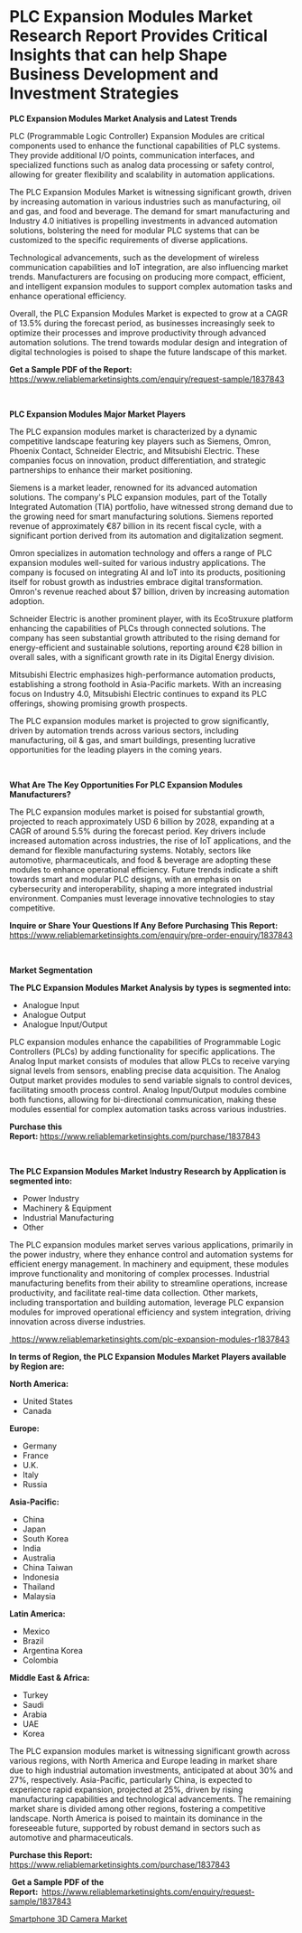 <p><h1>PLC Expansion Modules Market Research Report Provides Critical Insights that can help Shape Business Development and Investment Strategies</h1></p><p><strong>PLC Expansion Modules Market Analysis and Latest Trends</strong></p>
<p><p>PLC (Programmable Logic Controller) Expansion Modules are critical components used to enhance the functional capabilities of PLC systems. They provide additional I/O points, communication interfaces, and specialized functions such as analog data processing or safety control, allowing for greater flexibility and scalability in automation applications.</p><p>The PLC Expansion Modules Market is witnessing significant growth, driven by increasing automation in various industries such as manufacturing, oil and gas, and food and beverage. The demand for smart manufacturing and Industry 4.0 initiatives is propelling investments in advanced automation solutions, bolstering the need for modular PLC systems that can be customized to the specific requirements of diverse applications. </p><p>Technological advancements, such as the development of wireless communication capabilities and IoT integration, are also influencing market trends. Manufacturers are focusing on producing more compact, efficient, and intelligent expansion modules to support complex automation tasks and enhance operational efficiency. </p><p>Overall, the PLC Expansion Modules Market is expected to grow at a CAGR of 13.5% during the forecast period, as businesses increasingly seek to optimize their processes and improve productivity through advanced automation solutions. The trend towards modular design and integration of digital technologies is poised to shape the future landscape of this market.</p></p>
<p><strong>Get a Sample PDF of the Report:&nbsp;</strong> <a href="https://www.reliablemarketinsights.com/enquiry/request-sample/1837843?utm_campaign=1937&utm_medium=2&utm_source=Github&utm_content=ia&utm_term=06042025&utm_id=plc-expansion-modules">https://www.reliablemarketinsights.com/enquiry/request-sample/1837843</a></p>
<p>&nbsp;</p>
<p><strong>PLC Expansion Modules Major Market Players</strong></p>
<p><p>The PLC expansion modules market is characterized by a dynamic competitive landscape featuring key players such as Siemens, Omron, Phoenix Contact, Schneider Electric, and Mitsubishi Electric. These companies focus on innovation, product differentiation, and strategic partnerships to enhance their market positioning.</p><p>Siemens is a market leader, renowned for its advanced automation solutions. The company's PLC expansion modules, part of the Totally Integrated Automation (TIA) portfolio, have witnessed strong demand due to the growing need for smart manufacturing solutions. Siemens reported revenue of approximately €87 billion in its recent fiscal cycle, with a significant portion derived from its automation and digitalization segment.</p><p>Omron specializes in automation technology and offers a range of PLC expansion modules well-suited for various industry applications. The company is focused on integrating AI and IoT into its products, positioning itself for robust growth as industries embrace digital transformation. Omron's revenue reached about $7 billion, driven by increasing automation adoption.</p><p>Schneider Electric is another prominent player, with its EcoStruxure platform enhancing the capabilities of PLCs through connected solutions. The company has seen substantial growth attributed to the rising demand for energy-efficient and sustainable solutions, reporting around €28 billion in overall sales, with a significant growth rate in its Digital Energy division.</p><p>Mitsubishi Electric emphasizes high-performance automation products, establishing a strong foothold in Asia-Pacific markets. With an increasing focus on Industry 4.0, Mitsubishi Electric continues to expand its PLC offerings, showing promising growth prospects.</p><p>The PLC expansion modules market is projected to grow significantly, driven by automation trends across various sectors, including manufacturing, oil & gas, and smart buildings, presenting lucrative opportunities for the leading players in the coming years.</p></p>
<p>&nbsp;</p>
<p><strong>What Are The Key Opportunities For PLC Expansion Modules Manufacturers?</strong></p>
<p><p>The PLC expansion modules market is poised for substantial growth, projected to reach approximately USD 6 billion by 2028, expanding at a CAGR of around 5.5% during the forecast period. Key drivers include increased automation across industries, the rise of IoT applications, and the demand for flexible manufacturing systems. Notably, sectors like automotive, pharmaceuticals, and food & beverage are adopting these modules to enhance operational efficiency. Future trends indicate a shift towards smart and modular PLC designs, with an emphasis on cybersecurity and interoperability, shaping a more integrated industrial environment. Companies must leverage innovative technologies to stay competitive.</p></p>
<p><strong>Inquire or Share Your Questions If Any Before Purchasing This Report:</strong> <a href="https://www.reliablemarketinsights.com/enquiry/pre-order-enquiry/1837843?utm_campaign=1937&utm_medium=2&utm_source=Github&utm_content=ia&utm_term=06042025&utm_id=plc-expansion-modules">https://www.reliablemarketinsights.com/enquiry/pre-order-enquiry/1837843</a></p>
<p>&nbsp;</p>
<p><strong>Market Segmentation</strong></p>
<p><strong>The PLC Expansion Modules Market Analysis by types is segmented into:</strong></p>
<p><ul><li>Analogue Input</li><li>Analogue Output</li><li>Analogue Input/Output</li></ul></p>
<p><p>PLC expansion modules enhance the capabilities of Programmable Logic Controllers (PLCs) by adding functionality for specific applications. The Analog Input market consists of modules that allow PLCs to receive varying signal levels from sensors, enabling precise data acquisition. The Analog Output market provides modules to send variable signals to control devices, facilitating smooth process control. Analog Input/Output modules combine both functions, allowing for bi-directional communication, making these modules essential for complex automation tasks across various industries.</p></p>
<p><strong>Purchase this Report:&nbsp;</strong><a href="https://www.reliablemarketinsights.com/purchase/1837843?utm_campaign=1937&utm_medium=2&utm_source=Github&utm_content=ia&utm_term=06042025&utm_id=plc-expansion-modules">https://www.reliablemarketinsights.com/purchase/1837843</a></p>
<p>&nbsp;</p>
<p><strong>The PLC Expansion Modules Market Industry Research by Application is segmented into:</strong></p>
<p><ul><li>Power Industry</li><li>Machinery & Equipment</li><li>Industrial Manufacturing</li><li>Other</li></ul></p>
<p><p>The PLC expansion modules market serves various applications, primarily in the power industry, where they enhance control and automation systems for efficient energy management. In machinery and equipment, these modules improve functionality and monitoring of complex processes. Industrial manufacturing benefits from their ability to streamline operations, increase productivity, and facilitate real-time data collection. Other markets, including transportation and building automation, leverage PLC expansion modules for improved operational efficiency and system integration, driving innovation across diverse industries.</p></p>
<p><a href="https://www.reliablemarketinsights.com/plc-expansion-modules-r1837843?utm_campaign=1937&utm_medium=2&utm_source=Github&utm_content=ia&utm_term=06042025&utm_id=plc-expansion-modules">&nbsp;https://www.reliablemarketinsights.com/plc-expansion-modules-r1837843</a></p>
<p><strong>In terms of Region, the PLC Expansion Modules Market Players available by Region are:</strong></p>
<p>
    <p> <strong> North America: </strong>
        <ul>
            <li>United States</li>
            <li>Canada</li>
        </ul>
        </p> 
    <p> <strong> Europe: </strong>
        <ul>
            <li>Germany</li>
            <li>France</li>
            <li>U.K.</li>
            <li>Italy</li>
            <li>Russia</li>
        </ul>
        </p> 
    <p> <strong> Asia-Pacific: </strong>
        <ul>
            <li>China</li>
            <li>Japan</li>
            <li>South Korea</li>
            <li>India</li>
            <li>Australia</li>
            <li>China Taiwan</li>
            <li>Indonesia</li>
            <li>Thailand</li>
            <li>Malaysia</li>
        </ul>
        </p> 
    <p> <strong> Latin America: </strong>
        <ul>
            <li>Mexico</li>
            <li>Brazil</li>
            <li>Argentina Korea</li>
            <li>Colombia</li>
        </ul>
        </p> 
    <p> <strong> Middle East & Africa: </strong>
        <ul>
            <li>Turkey</li>
            <li>Saudi</li>
            <li>Arabia</li>
            <li>UAE</li>
            <li>Korea</li>
        </ul>
    </p>
    </p>
<p><p>The PLC expansion modules market is witnessing significant growth across various regions, with North America and Europe leading in market share due to high industrial automation investments, anticipated at about 30% and 27%, respectively. Asia-Pacific, particularly China, is expected to experience rapid expansion, projected at 25%, driven by rising manufacturing capabilities and technological advancements. The remaining market share is divided among other regions, fostering a competitive landscape. North America is poised to maintain its dominance in the foreseeable future, supported by robust demand in sectors such as automotive and pharmaceuticals.</p></p>
<p><strong>Purchase this Report: </strong><a href="https://www.reliablemarketinsights.com/purchase/1837843?utm_campaign=1937&utm_medium=2&utm_source=Github&utm_content=ia&utm_term=06042025&utm_id=plc-expansion-modules">https://www.reliablemarketinsights.com/purchase/1837843</a></p>
<p>&nbsp;<strong>Get a Sample PDF of the Report:&nbsp;&nbsp;</strong><a href="https://www.reliablemarketinsights.com/enquiry/request-sample/1837843?utm_campaign=1937&utm_medium=2&utm_source=Github&utm_content=ia&utm_term=06042025&utm_id=plc-expansion-modules">https://www.reliablemarketinsights.com/enquiry/request-sample/1837843</a></p>
<p><strong></strong></p>
<p><p><a href="https://github.com/bmorecock/Market-Research-Report-List-6/blob/main/smartphone-3d-camera-market.md?utm_campaign=1937&utm_medium=2&utm_source=Github&utm_content=ia&utm_term=06042025&utm_id=plc-expansion-modules">Smartphone 3D Camera Market</a></p></p>